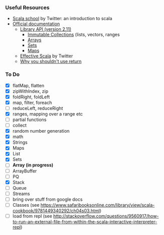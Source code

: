 ### Useful Resources

- [Scala school](https://twitter.github.io/scala_school/) by Twitter: an introduction to scala
- [Official documentation](http://www.scala-lang.org/documentation/)
  - [Library API (version 2.11)](http://www.scala-lang.org/api/2.11.8/#package)
    - [Immutable Collections](http://docs.scala-lang.org/overviews/collections/concrete-immutable-collection-classes) (lists, vectors, ranges
    - [Arrays](http://docs.scala-lang.org/overviews/collections/arrays)
    - [Sets](http://docs.scala-lang.org/overviews/collections/sets)
    - [Maps](http://docs.scala-lang.org/overviews/collections/maps)
  - [Effective Scala](http://twitter.github.io/effectivescala/) by Twitter
  - [Why you shouldn't use return](https://tpolecat.github.io/2014/05/09/return.html)
  
### To Do
- [x] flatMap, flatten
- [x] zipWithIndex, zip
- [x] foldRight, foldLeft
- [x] map, filter, foreach
- [ ] reduceLeft, reduceRight
- [x] ranges, mapping over a range etc
- [ ] partial functions
- [ ] collect
- [x] random number generation
- [x] math
- [x] Strings
- [x] Maps
- [x] List
- [x] Sets
- [ ] **Array (in progress)**
- [ ] ArrayBuffer
- [ ] PQ
- [x] Stack
- [ ] Queue
- [ ] Streams
- [ ] bring over stuff from google docs
- [ ] Classes  (see https://www.safaribooksonline.com/library/view/scala-cookbook/9781449340292/ch04s03.html)
- [ ] load from repl (see http://stackoverflow.com/questions/9560917/how-to-run-an-external-file-from-within-the-scala-interactive-interpreter-repl)
